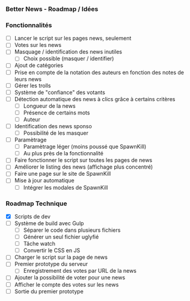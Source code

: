 ### Better News - Roadmap / Idées

### Fonctionnalités

- [ ] Lancer le script sur les pages news, seulement
- [ ] Votes sur les news
- [ ] Masquage / identification des news inutiles
    - [ ] Choix possible (masquer / identifier)
- [ ] Ajout de catégories
- [ ] Prise en compte de la notation des auteurs en fonction des notes de leurs news
- [ ] Gérer les trolls
- [ ] Système de "confiance" des votants
- [ ] Détection automatique des news à clics grâce à certains critères
    - [ ] Longueur de la news
    - [ ] Présence de certains mots
    - [ ] Auteur
- [ ] Identification des news sponso
    - [ ] Possibilité de les masquer
- [ ] Paramètrage
    - [ ] Paramètrage léger (moins poussé que SpawnKill)
    - [ ] Au plus près de la fonctionnalité
- [ ] Faire fonctionner le script sur toutes les pages de news
- [ ] Améliorer le listing des news (affichage plus concentré)
- [ ] Faire une page sur le site de SpawnKill
- [ ] Mise à jour automatique
    - [ ] Intégrer les modales de SpawnKill

### Roadmap Technique

- [x] Scripts de dev
- [ ] Système de build avec Gulp
    - [ ] Séparer le code dans plusieurs fichiers
    - [ ] Générer un seul fichier uglyfié
    - [ ] Tâche watch
    - [ ] Convertir le CSS en JS
- [ ] Charger le script sur la page de news
- [ ] Premier prototype du serveur
    - [ ] Enregistrement des votes par URL de la news
- [ ] Ajouter la possibilité de voter pour une news
- [ ] Afficher le compte des votes sur les news
- [ ] Sortie du premier prototype
